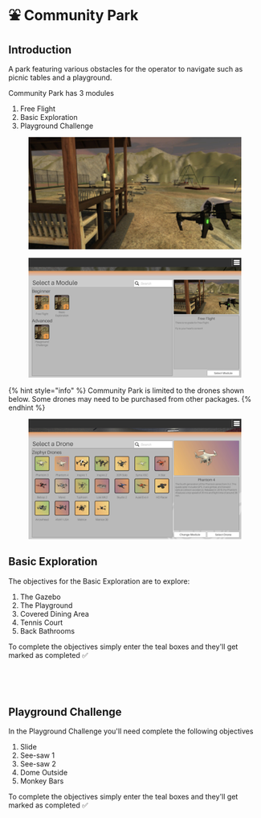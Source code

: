# ⛲ Community Park

## Introduction

A park featuring various obstacles for the operator to navigate such as picnic tables and a playground.

Community Park has 3 modules

1. Free Flight
2. Basic Exploration
3. Playground Challenge

<figure><img src="../../.gitbook/assets/image (56).png" alt=""><figcaption></figcaption></figure>

<figure><img src="../../.gitbook/assets/image (85).png" alt=""><figcaption></figcaption></figure>

{% hint style="info" %}
Community Park is limited to the drones shown below. Some drones may need to be purchased from other packages.
{% endhint %}

<figure><img src="../../.gitbook/assets/image (11) (1) (1).png" alt=""><figcaption></figcaption></figure>

## Basic Exploration

The objectives for the Basic Exploration are to explore:

1. The Gazebo
2. The Playground
3. Covered Dining Area
4. Tennis Court
5. Back Bathrooms

To complete the objectives simply enter the teal boxes and they'll get marked as completed ✅

<figure><img src="../../.gitbook/assets/image (79).png" alt=""><figcaption></figcaption></figure>

<figure><img src="../../.gitbook/assets/image (80).png" alt=""><figcaption></figcaption></figure>

## Playground Challenge

In the Playground Challenge you'll need complete the following objectives

1. Slide
2. See-saw 1
3. See-saw 2
4. Dome Outside
5. Monkey Bars

To complete the objectives simply enter the teal boxes and they'll get marked as completed ✅

<figure><img src="../../.gitbook/assets/image (82).png" alt=""><figcaption></figcaption></figure>
